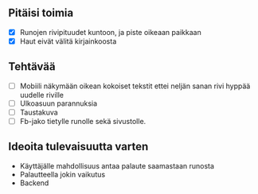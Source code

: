 ## Pitäisi toimia
- [x] Runojen rivipituudet kuntoon, ja piste oikeaan paikkaan
- [x] Haut eivät välitä kirjainkoosta

## Tehtävää
- [ ] Mobiili näkymään oikean kokoiset tekstit ettei neljän sanan rivi hyppää uudelle riville
- [ ] Ulkoasuun parannuksia
- [ ] Taustakuva
- [ ] Fb-jako tietylle runolle sekä sivustolle.

## Ideoita tulevaisuutta varten

* Käyttäjälle mahdollisuus antaa palaute saamastaan runosta
* Palautteella jokin vaikutus
* Backend
